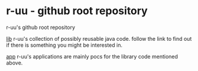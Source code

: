 # r-uu - github root repository
r-uu's github root repository

[lib](md/lib/readme.md) r-uu's collection of possibly reusable java code. follow the link to find out if there is 
something you might be interested in.

[app](md/app/readme.md) r-uu's applications are mainly pocs for the library code mentioned above.